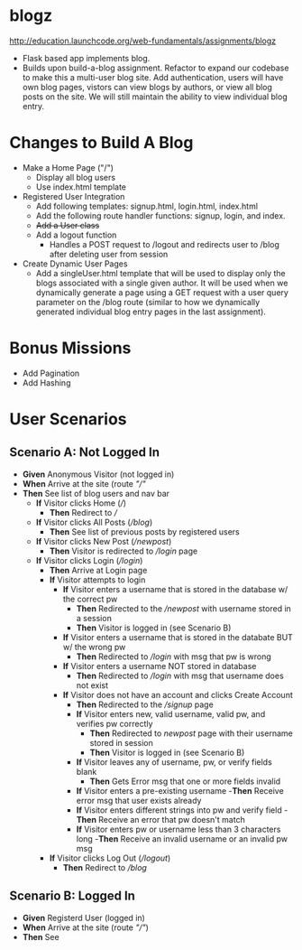 # blogz
http://education.launchcode.org/web-fundamentals/assignments/blogz
- Flask based app implements blog.  
- Builds upon build-a-blog assignment.  Refactor to expand our codebase to make this a multi-user blog site.  Add authentication, users will have own blog pages, vistors can view blogs by authors, or view all blog posts on the site.  We will still maintain the ability to view individual blog entry.
 # Changes to Build A Blog
- Make a Home Page ("/")
    - Display all blog users
    - Use index.html template
- Registered User Integration
    - Add following templates: signup.html, login.html, index.html
    - Add the following route handler functions: signup, login, and index.
    - ~~Add a User class~~
    - Add a logout function
        - Handles a POST request to /logout and redirects user to /blog after deleting user from session
- Create Dynamic User Pages
    - Add a singleUser.html template that will be used to display only the blogs associated with a single given author. It will be used when we dynamically generate a page using a GET request with a user query parameter on the /blog route (similar to how we dynamically generated individual blog entry pages in the last assignment).
# Bonus Missions
- Add Pagination
- Add Hashing 
# User Scenarios
## Scenario A: Not Logged In
- **Given** Anonymous Visitor (not logged in)
- **When** Arrive at the site (route _"/"_
- **Then** See list of blog users and nav bar
    - **If** Visitor clicks Home (_/_)
        - **Then** Redirect to _/_
    - **If** Visitor clicks All Posts (_/blog_)
         - **Then** See list of previous posts by registered users
    - **If** Visitor clicks New Post (_/newpost_)
        - **Then** Visitor is redirected to _/login_ page
    - **If** Visitor clicks Login (_/login_)
        - **Then** Arrive at Login page
        - **If** Visitor attempts to login
            - **If** Visitor enters a username that is stored in the database w/ the correct pw
                - **Then** Redirected to the _/newpost_ with username stored in a session
                - **Then** Visitor is logged in (see Scenario B)
            - **If** Visitor enters a username that is stored in the databate BUT w/ the wrong pw
                - **Then** Redirected to _/login_ with msg that pw is wrong
            - **If** Visitor enters a username NOT stored in database
                - **Then** Redirected to _/login_ with msg that username does not exist
            - **If** Visitor does not have an account and clicks Create Account
                - **Then** Redirected to the _/signup_ page
                - **If** Visitor enters new, valid username, valid pw, and verifies pw correctly
                    - **Then** Redirected to _newpost_ page with their username stored in session
                    - **Then** Visitor is logged in (see Scenario B)
                - **If** Visitor leaves any of username, pw, or verify fields blank
                    - **Then** Gets Error msg that one or more fields invalid
                - **If** Visitor enters a pre-existing username
                    -**Then** Receive error msg that user exists already
                - **If** Visitor enters different strings into pw and verify field
                    -**Then** Receive an error that pw doesn't match
                - **If** Visitor enters pw or username less than 3 characters long
                    -**Then** Receive an invalid username or an invalid pw msg
        - **If** Visitor clicks Log Out (_/logout_)
            - **Then** Redirect to _/blog_
                 
## Scenario B: Logged In
- **Given** Registerd User (logged in)
- **When** Arrive at the site (route _"/"_)
- **Then** See 



